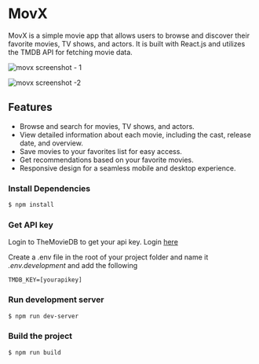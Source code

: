 # MovX

MovX is a simple movie app that allows users to browse and discover their favorite movies, TV shows, and actors. It is built with React.js and utilizes the TMDB API for fetching movie data.

![movx screenshot - 1](https://github.com/yoseflakew25/movx-master/blob/main/screeenshot/screeny-1.jpg)

![movx screenshot -2](https://github.com/yoseflakew25/movx-master/blob/main/screeenshot/screeny-2.jpg)

## Features

- Browse and search for movies, TV shows, and actors.
- View detailed information about each movie, including the cast, release date, and overview.
- Save movies to your favorites list for easy access.
- Get recommendations based on your favorite movies.
- Responsive design for a seamless mobile and desktop experience.

### Install Dependencies

```sh
$ npm install
```

### Get API key

Login to TheMovieDB to get your api key. Login [here](https://www.themoviedb.org/settings/api)

Create a .env file in the root of your project folder and name it _.env.development_
and add the following

```
TMDB_KEY=[yourapikey]
```

### Run development server

```sh
$ npm run dev-server
```

### Build the project

```sh
$ npm run build
```

